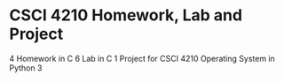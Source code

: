 # CSCI 4210 Homework, Lab and Project
4 Homework in C
6 Lab in C
1 Project for CSCI 4210 Operating System in Python 3
